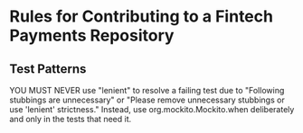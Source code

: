 # Rules for Contributing to a Fintech Payments Repository

## Test Patterns

YOU MUST NEVER use "lenient" to resolve a failing test due to "Following stubbings are unnecessary" or "Please remove unnecessary stubbings or use 'lenient' strictness."
Instead, use org.mockito.Mockito.when deliberately and only in the tests that need it.
